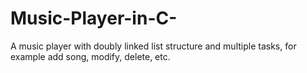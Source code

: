 # Music-Player-in-C-
A music player with doubly linked list structure and multiple tasks, for example add song, modify, delete, etc.
